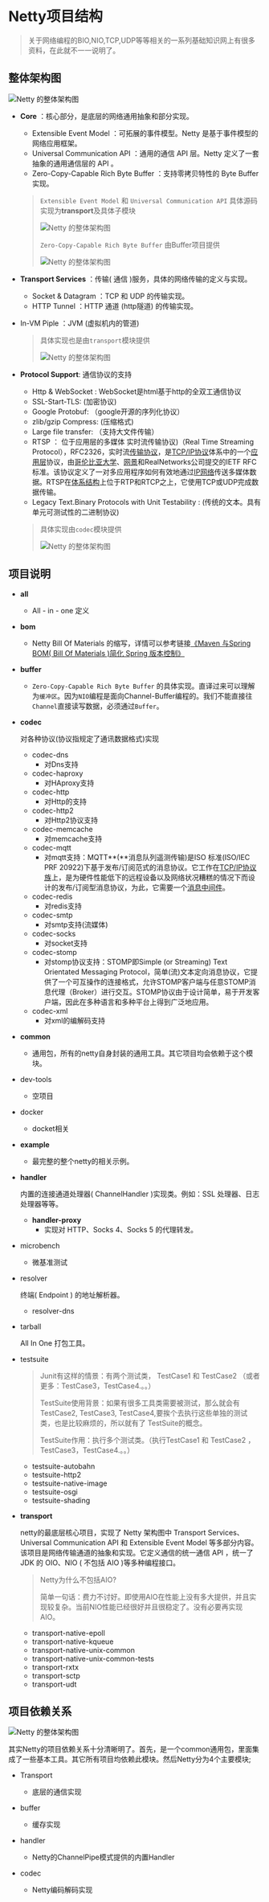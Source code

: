 # Netty项目结构

> 关于网络编程的BIO,NIO,TCP,UDP等等相关的一系列基础知识网上有很多资料，在此就不一一说明了。

## 整体架构图

![Netty 的整体架构图](./images/02/01.png)

- **Core** ：核心部分，是底层的网络通用抽象和部分实现。
  
  - Extensible Event Model     ：可拓展的事件模型。Netty 是基于事件模型的网络应用框架。
  - Universal Communication API     ：通用的通信 API 层。Netty 定义了一套抽象的通用通信层的 API 。
  - Zero-Copy-Capable Rich Byte     Buffer ：支持零拷贝特性的 Byte Buffer 实现。
  
  > `Extensible Event Model` 和 `Universal Communication API` 具体源码实现为**transport**及具体子模块
  >
  > ![Netty 的整体架构图](./images/02/2.jpg)
  >
  > `Zero-Copy-Capable Rich Byte Buffer` 由Buffer项目提供
  >
  > ![Netty 的整体架构图](./images/02/3.jpg)



- **Transport     Services** ：传输(     通信 )服务，具体的网络传输的定义与实现。
  
  - Socket & Datagram ：TCP 和     UDP 的传输实现。
  - HTTP Tunnel ：HTTP 通道 (http隧道) 的传输实现。
- In-VM Piple ：JVM      (虚拟机内的管道) 
  
  > 具体实现也是由`transport`模块提供
  >
  > ![Netty 的整体架构图](./images/02/2.jpg)
  
- **Protocol Support**: 通信协议的支持

  - Http & WebSocket : WebSocket是html基于http的全双工通信协议
  - SSL-Start-TLS:  (加密协议) 
  - Google Protobuf:  （google开源的序列化协议） 
  - zlib/gzip Compress:  (压缩格式) 
  - Large file transfer:  （支持大文件传输） 
  - RTSP ：  位于应用层的多媒体 实时流传输协议)（Real Time Streaming Protocol），RFC2326，实时流[传输协议](https://baike.baidu.com/item/传输协议)，是[TCP/IP协议](https://baike.baidu.com/item/TCP%2FIP协议)体系中的一个[应用层](https://baike.baidu.com/item/应用层)协议，由[哥伦比亚大学](https://baike.baidu.com/item/哥伦比亚大学/513683)、[网景](https://baike.baidu.com/item/网景/70176)和RealNetworks公司提交的IETF RFC标准。该协议定义了一对多应用程序如何有效地通过[IP网络](https://baike.baidu.com/item/IP网络)传送多媒体数据。RTSP在[体系结构](https://baike.baidu.com/item/体系结构/8174145)上位于RTP和RTCP之上，它使用TCP或UDP完成数据传输。 
  -  Legacy Text.Binary Protocols with Unit Testability :  (传统的文本。具有单元可测试性的二进制协议) 

  > 具体实现由`codec`模块提供
  >
  > ![Netty 的整体架构图](./images/02/4.jpg)



## 项目说明

- **all**
  
  - All - in - one 定义
  
- **bom**
  
  - Netty Bill Of Materials 的缩写，详情可以参考链接[《Maven 与Spring BOM( Bill Of Materials )简化 Spring 版本控制》](https://blog.csdn.net/fanxiaobin577328725/article/details/66974896)
  
- **buffer**
  
  - `Zero-Copy-Capable Rich Byte Buffer` 的具体实现。直译过来可以理解为`缓冲区`。因为`NIO`编程是面向Channel-Buffer编程的。我们不能直接往`Channel`直接读写数据，必须通过`Buffer`。
  
- **codec**
  
  对各种协议(协议指规定了通讯数据格式)实现
  
  - codec-dns
    - 对Dns支持
  - codec-haproxy
    - 对HAproxy支持
  - codec-http
    - 对Http的支持
  - codec-http2
    - 对Http2协议支持
  - codec-memcache
    - 对memcache支持
  - codec-mqtt
    - 对mqtt支持：MQTT**(**消息队列遥测传输)是ISO 标准(ISO/IEC PRF 20922)下基于发布/订阅范式的消息协议。它工作在[TCP/IP协议族](https://baike.baidu.com/item/TCP%2FIP协议族)上，是为硬件性能低下的远程设备以及网络状况糟糕的情况下而设计的发布/订阅型消息协议，为此，它需要一个[消息中间件](https://baike.baidu.com/item/消息中间件)。
  - codec-redis
    - 对redis支持
  - codec-smtp
    - 对smtp支持(流媒体)
  - codec-socks
    - 对socket支持
  - codec-stomp
    - 对stomp协议支持：STOMP即Simple (or Streaming) Text Orientated Messaging Protocol，简单(流)文本定向消息协议，它提供了一个可互操作的连接格式，允许STOMP客户端与任意STOMP消息代理（Broker）进行交互。STOMP协议由于设计简单，易于开发客户端，因此在多种语言和多种平台上得到广泛地应用。
  - codec-xml
    - 对xml的编解码支持

- **common**

  - 通用包，所有的netty自身封装的通用工具。其它项目均会依赖于这个模块。

- dev-tools

  - 空项目

- docker

  - docket相关

- **example**

  - 最完整的整个netty的相关示例。

- **handler**

  内置的连接通道处理器( ChannelHandler )实现类。例如：SSL 处理器、日志处理器等等。

  - **handler-proxy**
    - 实现对 HTTP、Socks 4、Socks 5 的代理转发。

- microbench

  - 微基准测试

- resolver

  终端( Endpoint ) 的地址解析器。

  - resolver-dns

- tarball

  All In One 打包工具。

- testsuite

  > Junit有这样的情景：有两个测试类，
  > TestCase1 和 TestCase2 （或者更多：TestCase3，TestCase4.。。）
  >
  > TestSuite使用背景：如果有很多工具类需要被测试，那么就会有 TestCase2, TestCase3, TestCase4,要挨个去执行这些单独的测试类，也是比较麻烦的，所以就有了 TestSuite的概念。
  >
  > TestSuite作用：执行多个测试类。（执行TestCase1 和 TestCase2 ，TestCase3，TestCase4.。。）

  - testsuite-autobahn
  - testsuite-http2
  - testsuite-native-image
  - testsuite-osgi
  - testsuite-shading

- **transport**

  netty的最底层核心项目，实现了 Netty 架构图中 Transport Services、Universal Communication API 和 Extensible Event Model 等多部分内容。该项目是网络传输通道的抽象和实现。它定义通信的统一通信 API ，统一了 JDK 的 OIO、NIO ( 不包括 AIO )等多种编程接口。

  > Netty为什么不包括AIO?
  >
  > 简单一句话：费力不讨好。即使用AIO在性能上没有多大提供，并且实现较复杂。当前NIO性能已经很好并且很稳定了。没有必要再实现AIO。

  - transport-native-epoll
  - transport-native-kqueue
  - transport-native-unix-common
  - transport-native-unix-common-tests
  - transport-rxtx
  - transport-sctp
  - transport-udt

## 项目依赖关系

![Netty 的整体架构图](./images/02/5.jpg)

其实Netty的项目依赖关系十分清晰明了。首先，是一个common通用包，里面集成了一些基本工具。其它所有项目均依赖此模块。然后Netty分为4个主要模块;

- Transport

  - 底层的通信实现

- buffer

  - 缓存实现

- handler

  - Netty的ChannelPipe模式提供的内置Handler

- codec

  - Netty编码解码实现

  